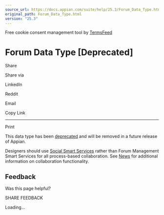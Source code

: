 ```yaml
---
source_url: https://docs.appian.com/suite/help/25.3/Forum_Data_Type.html
original_path: Forum_Data_Type.html
version: "25.3"
---
```


Free cookie consent management tool by [TermsFeed](https://www.termsfeed.com/)

# Forum Data Type \[Deprecated\]

Share

Share via

LinkedIn

Reddit

Email

Copy Link

* * *

Print

This data type has been [deprecated](Deprecated_Features.html) and will be removed in a future release of Appian.

Designers should use [Social Smart Services](Smart_Services.html) rather than Forum Management Smart Services for all process-based collaboration. See [News](News.html) for additional information on collaboration functionality.

## Feedback

Was this page helpful?

SHARE FEEDBACK

Loading...